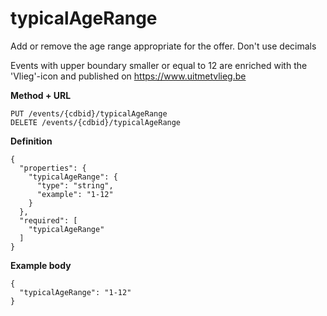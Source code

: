 ---
---

# typicalAgeRange

Add or remove the age range appropriate for the offer. 
Don't use decimals

Events with upper boundary smaller or equal to 12 are enriched with the 'Vlieg'-icon and published on https://www.uitmetvlieg.be

**Method + URL**

```
PUT /events/{cdbid}/typicalAgeRange
DELETE /events/{cdbid}/typicalAgeRange
```


**Definition**
```
{
  "properties": {
    "typicalAgeRange": {
      "type": "string",
      "example": "1-12"
    }
  },
  "required": [
    "typicalAgeRange"
  ]
}
```

**Example body**
```
{
  "typicalAgeRange": "1-12"
}
```